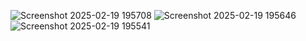 ![Screenshot 2025-02-19 195708](https://github.com/user-attachments/assets/123c8705-9119-40b4-a2e4-c97ad22c8f02)
![Screenshot 2025-02-19 195646](https://github.com/user-attachments/assets/76d62c9a-41b1-4c44-8bca-20f53a813d1b)
![Screenshot 2025-02-19 195541](https://github.com/user-attachments/assets/032aba6a-a883-49cb-8c42-bbc2bd2d2f44)
